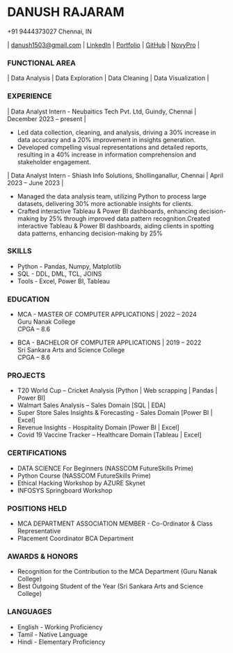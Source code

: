 # DANUSH RAJARAM

+91 9444373027   Chennai, IN

| [danush1503@gmail.com](https://mail.google.com/mail/u/0/#inbox?compose=jrjtWvNcsMsPCZjtdcvbggptFpntcxSkKDHCsjGCZwmsRVPgxzjrZDjKDGHJmRQpxrqfBnvX) |  [LinkedIn](https://www.linkedin.com/in/danushrajaram/) |  [Portfolio](https://danush-r.github.io/portfolio/) |  [GitHub](https://github.com/Danush-R) |  [NovyPro](https://www.novypro.com/profile_projects/danush) |

### FUNCTIONAL AREA
|  Data Analysis  | Data Exploration |  Data Cleaning  |  Data Visualization |

### EXPERIENCE
| Data Analyst Intern - Neubaitics Tech Pvt. Ltd, Guindy, Chennai | December 2023 – present |
  - Led data collection, cleaning, and analysis, driving a 30% increase in data accuracy and a 20% improvement in insights generation.
  - Developed compelling visual representations and detailed reports, resulting in a 40% increase in information comprehension and stakeholder engagement.

| Data Analyst Intern - Shiash Info Solutions, Shollinganallur, Chennai | April 2023 – June 2023 |
  - Managed the data analysis team, utilizing Python to process large datasets, delivering 30% more actionable insights for clients.
  - Crafted interactive Tableau & Power BI dashboards, enhancing decision-making by 25% through improved data pattern recognition.Created interactive Tableau      & Power BI dashboards, aiding clients in spotting data patterns, enhancing decision-making by 25%

### SKILLS
  - Python - Pandas, Numpy, Matplotlib
  - SQL - DDL, DML, TCL, JOINS
  - Tools - Excel, Power BI, Tableau 

### EDUCATION
  - MCA - MASTER OF COMPUTER APPLICATIONS | 2022 – 2024  
Guru Nanak College  
CPGA – 8.6

  - BCA - BACHELOR OF COMPUTER APPLICATIONS | 2019 – 2022  
Sri Sankara Arts and Science College  
CPGA – 8.6

### PROJECTS
- T20 World Cup – Cricket Analysis [Python | Web scrapping | Pandas | Power BI]
- Walmart Sales Analysis – Sales Domain [SQL | EDA]  
- Super Store Sales Insights & Forecasting - Sales Domain [Power BI | Excel]
- Revenue Insights - Hospitality Domain [Power BI | Excel]
- Covid 19 Vaccine Tracker – Healthcare Domain [Tableau | Excel] 

### CERTIFICATIONS
- DATA SCIENCE For Beginners (NASSCOM FutureSkills Prime)
- Python Course (NASSCOM FutureSkills Prime)
- Ethical Hacking Workshop by AZURE Skynet
- INFOSYS Springboard Workshop

### POSITIONS HELD
- MCA DEPARTMENT ASSOCIATION MEMBER - Co-Ordinator & Class Representative
- Placement Coordinator BCA Department

### AWARDS & HONORS
- Recognition for the Contribution to the MCA Department (Guru Nanak College)
- Best Outgoing Student of the Year (Sri Sankara Arts and Science College)

### LANGUAGES
 - English - Working Proficiency
 - Tamil - Native Language
 - Hindi - Elementary Proficiency


